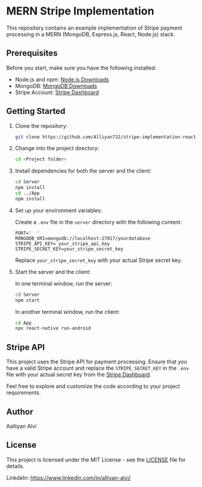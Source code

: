 
# MERN Stripe Implementation

This repository contains an example implementation of Stripe payment processing in a MERN (MongoDB, Express.js, React, Node.js) stack.

## Prerequisites

Before you start, make sure you have the following installed:

- Node.js and npm: [Node.js Downloads](https://nodejs.org/en/download/)
- MongoDB: [MongoDB Downloads](https://www.mongodb.com/try/download/community)
- Stripe Account: [Stripe Dashboard](https://dashboard.stripe.com/register)

## Getting Started

1. Clone the repository:

    ```bash
    git clone https://github.com/Alliyan732/stripe-implementation-reactnative
    ```

2. Change into the project directory:

    ```bash
    cd <Project folder>
    ```

3. Install dependencies for both the server and the client:

    ```bash
    cd Server
    npm install
    cd ../App
    npm install
    ```

4. Set up your environment variables:

    Create a `.env` file in the `server` directory with the following content:

    ```env
    PORT='  '
    MONGODB_URI=mongodb://localhost:27017/yourdatabase
    STRIPE_API_KEY= your_stripe_api_key
    STRIPE_SECRET_KEY=your_stripe_secret_key
    ```

    Replace `your_stripe_secret_key` with your actual Stripe secret key.

5. Start the server and the client:

    In one terminal window, run the server:

    ```bash
    cd Server
    npm start
    ```

    In another terminal window, run the client:

    ```bash
    cd App
    npx react-native run-android
    ```

## Stripe API

This project uses the Stripe API for payment processing. Ensure that you have a valid Stripe account and replace the `STRIPE_SECRET_KEY` in the `.env` file with your actual secret key from the [Stripe Dashboard](https://dashboard.stripe.com/apikeys).


Feel free to explore and customize the code according to your project requirements.

## Author

Aalliyan Alvi

## License

This project is licensed under the MIT License - see the [LICENSE](LICENSE) file for details.

LinkdeIn: https://www.linkedin.com/in/alliyan-alvi/
